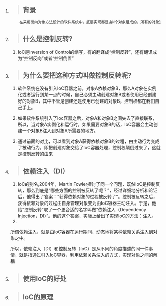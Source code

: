 1. > ## 背景

   ```java
       在采用面向对象方法设计的软件系统中，底层实现都是由N个对象组成的，所有的对象通过彼此的合作，最终实现系统的业务逻辑。即软件系统中对象之间的耦合，对象A和对象B之间有关联，对象B又和对象C有依赖关系，这样对象和对象之间有着复杂的依赖关系，所以才有了控制反转这个理论
   ```
2. > ## 什么是控制反转?

   1. IoC是Inversion of Control的缩写，有的翻译成“控制反转”，还有翻译成为“控制反向”或者“控制倒置”
3. > ## 为什么要把这种方式叫做控制反转呢?

   1. 软件系统在没有引入IoC容器之前，对象A依赖对象B，那么A对象在实例化或者运行到某一点的时候，自己必须主动创建对象B或者使用已经创建好的对象B，其中不管是创建还是使用已创建的对象B，控制权都在我们自己手上。

   2. 如果软件系统引入了Ioc容器之后，对象A和对象B之间失去了直接联系，所以，当对象A实例化和运行时，如果需要对象B的话，IoC容器会主动创建一个对象B注入到对象A所需要的地方。

   3. 通过前面的对比，可以看到对象A获得依赖对象B的过程，由主动行为变成了被动行为，即把创建对象交给了IoC容器处理，控制权颠倒过来了，这就是控制反转的由来
4. > ## 依赖注入（DI）

   1. IoC的别名,2004年，Martin Fowler探讨了同一个问题，既然IoC是控制反转，那么到底是“哪些方面的控制被反转了呢？”，经过详细地分析和论证后，他得出了答案：“获得依赖对象的过程被反转了”。控制被反转之后，获得依赖对象的过程由自身管理对象变为由IoC容器主动注入。于是，他给“控制反转”取了一个更合适的名字叫做“依赖注入（Dependency Injection，DI）”。他的这个答案，实际上给出了实现IoC的方法：注入。
   2. 
   所谓依赖注入，就是由IoC容器在运行期间，动态地将某种依赖关系注入到对象之中。

   所以，依赖注入（DI）和控制反转（IoC）是从不同的角度描述的同一件事情，就是指通过引入IoC容器，利用依赖关系注入的方式，实现对象之间的解耦

5. > ## 使用IoC的好处
6. > ## IoC的原理



